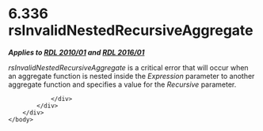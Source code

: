 <html dir="LTR" xmlns:mshelp="http://msdn.microsoft.com/mshelp" xmlns:ddue="http://ddue.schemas.microsoft.com/authoring/2003/5" xmlns:xlink="http://www.w3.org/1999/xlink" xmlns:tool="http://www.microsoft.com/tooltip">
    <head>
        <meta http-equiv="Content-Type" content="text/html; CHARSET=utf-8"></meta>
        <meta name="save" content="history"></meta>
        <title>6.336 rsInvalidNestedRecursiveAggregate</title>
        <xml>
            <mshelp:toctitle title="6.336 rsInvalidNestedRecursiveAggregate"></mshelp:toctitle>
            <mshelp:rltitle title="[MS-RDL]: rsInvalidNestedRecursiveAggregate"></mshelp:rltitle>
            <mshelp:keyword index="A" term="b3c5a17c-99da-4a26-87c3-0039f6ab1de4"></mshelp:keyword>
            <mshelp:attr name="DCSext.ContentType" value="open specification"></mshelp:attr>
            <mshelp:attr name="AssetID" value="b3c5a17c-99da-4a26-87c3-0039f6ab1de4"></mshelp:attr>
            <mshelp:attr name="TopicType" value="kbRef"></mshelp:attr>
            <mshelp:attr name="DCSext.Title" value="[MS-RDL]: rsInvalidNestedRecursiveAggregate" />
        </xml>
    </head>
    <body>
        <div id="header">
            <h1 class="heading">6.336 rsInvalidNestedRecursiveAggregate</h1>
        </div>
        <div id="mainSection">
            <div id="mainBody">
                <div id="allHistory" class="saveHistory"></div>
                <div id="sectionSection0" class="section" name="collapseableSection">
                    

<p><b><i>Applies to </i></b><a href="3428e690-a348-4ec7-8a6a-8efb42d2cdee.htm"><b><i>RDL 2010/01</i></b></a><b><i>
and </i></b><a href="52ce3983-2bfc-4e72-9359-42aaf5fe4509.htm"><b><i>RDL 2016/01</i></b></a></p>

<p><i>rsInvalidNestedRecursiveAggregate</i> is a critical error
that will occur when an aggregate function is nested inside the <i>Expression</i>
parameter to another aggregate function and specifies a value for the <i>Recursive</i>
parameter.</p>


                </div>
            </div>
        </div>
    </body>
</html>